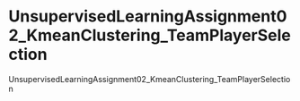 # UnsupervisedLearningAssignment02_KmeanClustering_TeamPlayerSelection
UnsupervisedLearningAssignment02_KmeanClustering_TeamPlayerSelection
